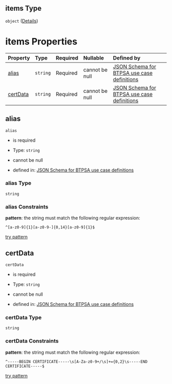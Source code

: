 ## items Type

`object` ([Details](btpsa-usecase-properties-services-items-allof-1-then-allof-43-then-allof-6-then-properties-parameters-properties-data-properties-filecontainer-properties-trusts-items.md))

# items Properties

| Property              | Type     | Required | Nullable       | Defined by                                                                                                                                                                                                                                                                                                                                                                                                                            |
| :-------------------- | :------- | :------- | :------------- | :------------------------------------------------------------------------------------------------------------------------------------------------------------------------------------------------------------------------------------------------------------------------------------------------------------------------------------------------------------------------------------------------------------------------------------ |
| [alias](#alias)       | `string` | Required | cannot be null | [JSON Schema for BTPSA use case definitions](btpsa-usecase-properties-services-items-allof-1-then-allof-43-then-allof-6-then-properties-parameters-properties-data-properties-filecontainer-properties-trusts-items-properties-alias.md "undefined#/properties/services/items/allOf/1/then/allOf/43/then/allOf/6/then/properties/parameters/properties/data/properties/fileContainer/properties/trusts/items/properties/alias")       |
| [certData](#certdata) | `string` | Required | cannot be null | [JSON Schema for BTPSA use case definitions](btpsa-usecase-properties-services-items-allof-1-then-allof-43-then-allof-6-then-properties-parameters-properties-data-properties-filecontainer-properties-trusts-items-properties-certdata.md "undefined#/properties/services/items/allOf/1/then/allOf/43/then/allOf/6/then/properties/parameters/properties/data/properties/fileContainer/properties/trusts/items/properties/certData") |

## alias



`alias`

*   is required

*   Type: `string`

*   cannot be null

*   defined in: [JSON Schema for BTPSA use case definitions](btpsa-usecase-properties-services-items-allof-1-then-allof-43-then-allof-6-then-properties-parameters-properties-data-properties-filecontainer-properties-trusts-items-properties-alias.md "undefined#/properties/services/items/allOf/1/then/allOf/43/then/allOf/6/then/properties/parameters/properties/data/properties/fileContainer/properties/trusts/items/properties/alias")

### alias Type

`string`

### alias Constraints

**pattern**: the string must match the following regular expression:&#x20;

```regexp
^[a-z0-9]{1}[a-z0-9-]{0,14}[a-z0-9]{1}$
```

[try pattern](https://regexr.com/?expression=%5E%5Ba-z0-9%5D%7B1%7D%5Ba-z0-9-%5D%7B0%2C14%7D%5Ba-z0-9%5D%7B1%7D%24 "try regular expression with regexr.com")

## certData



`certData`

*   is required

*   Type: `string`

*   cannot be null

*   defined in: [JSON Schema for BTPSA use case definitions](btpsa-usecase-properties-services-items-allof-1-then-allof-43-then-allof-6-then-properties-parameters-properties-data-properties-filecontainer-properties-trusts-items-properties-certdata.md "undefined#/properties/services/items/allOf/1/then/allOf/43/then/allOf/6/then/properties/parameters/properties/data/properties/fileContainer/properties/trusts/items/properties/certData")

### certData Type

`string`

### certData Constraints

**pattern**: the string must match the following regular expression:&#x20;

```regexp
^-----BEGIN CERTIFICATE-----\s[A-Za-z0-9+/\s]+={0,2}\s-----END CERTIFICATE-----$
```

[try pattern](https://regexr.com/?expression=%5E-----BEGIN%20CERTIFICATE-----%5Cs%5BA-Za-z0-9%2B%2F%5Cs%5D%2B%3D%7B0%2C2%7D%5Cs-----END%20CERTIFICATE-----%24 "try regular expression with regexr.com")
